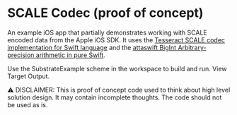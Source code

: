 # SCALE Codec (proof of concept)
An example iOS app that partially demonstrates working with SCALE encoded data from the Apple iOS SDK. 
It uses the <a href="https://github.com/tesseract-one/swift-scale-codec">Tesseract SCALE codec implementation for Swift language</a> and the <a href="https://github.com/attaswift/BigInt">attaswift BigInt Arbitrary-precision arithmetic in pure Swift</a>.

Use the SubstrateExample scheme in the workspace to build and run. View Target Output.

⚠️ DISCLAIMER: This is proof of concept code used to think about high level solution design. It may contain incomplete thoughts. The code should not be used as is.
